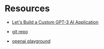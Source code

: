# Resources

- [Let's Build a Custom GPT-3 AI Application](https://www.youtube.com/watch?v=fop6hOu8Pck&list=PLq30BP0TIcqXP149TyFMfRhnMT6T5--e5&index=22)
- [git repo](https://github.com/huntabyte/elif-ai)

- [openai playground](https://platform.openai.com/playground/chat?models=gpt-4o)
